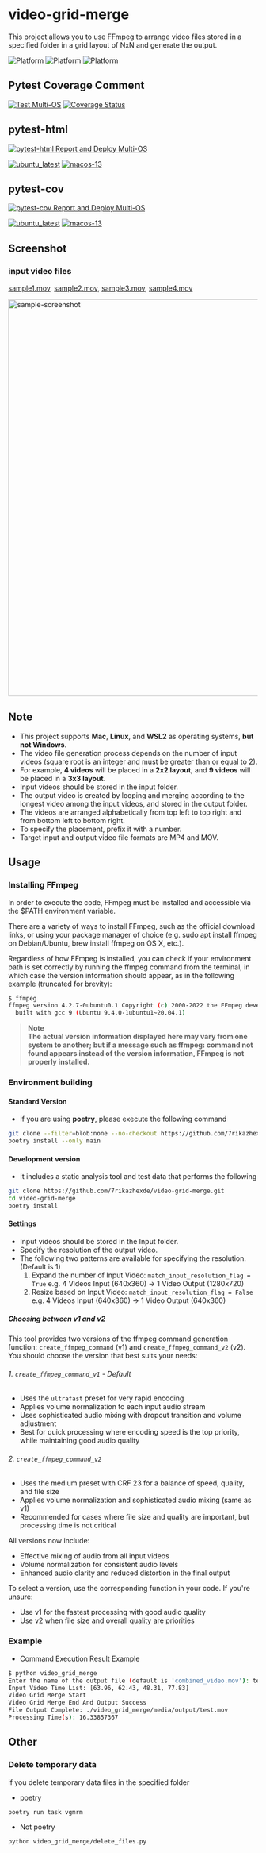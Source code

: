 # video-grid-merge

This project allows you to use FFmpeg to arrange video files stored in a specified folder in a grid layout of NxN and generate the output.

![Platform](https://img.shields.io/badge/Platform-Mac-ff69b4.svg) ![Platform](https://img.shields.io/badge/Platform-Linux-brightgreen.svg) ![Platform](https://img.shields.io/badge/Platform-WSL2-blue.svg)

## Pytest Coverage Comment

[![Test Multi-OS](https://github.com/7rikazhexde/video-grid-merge/actions/workflows/test_multi_os.yml/badge.svg)](https://github.com/7rikazhexde/video-grid-merge/actions/workflows/test_multi_os.yml) [![Coverage Status](https://img.shields.io/badge/Coverage-check%20here-blue.svg)](https://github.com/7rikazhexde/video-grid-merge/tree/coverage)

## pytest-html

[![pytest-html Report and Deploy Multi-OS](https://github.com/7rikazhexde/video-grid-merge/actions/workflows/test_pytest-cov-report_deploy_multi_os.yml/badge.svg)](https://github.com/7rikazhexde/video-grid-merge/actions/workflows/test_pytest-cov-report_deploy_multi_os.yml)

[![ubuntu_latest](https://img.shields.io/badge/ubuntu_latest-url-brightgreen)](https://7rikazhexde.github.io/video-grid-merge/pytest-html-report_ubuntu-latest/report_page.html) [![macos-13](https://img.shields.io/badge/macos_13-url-ff69b4)](https://7rikazhexde.github.io/video-grid-merge/pytest-html-report_macos-13/report_page.html)

## pytest-cov

[![pytest-cov Report and Deploy Multi-OS](https://github.com/7rikazhexde/video-grid-merge/actions/workflows/test_pytest-html-report_deploy_multi_os.yml/badge.svg)](https://github.com/7rikazhexde/video-grid-merge/actions/workflows/test_pytest-html-report_deploy_multi_os.yml)

[![ubuntu_latest](https://img.shields.io/badge/ubuntu_latest-url-brightgreen)](https://7rikazhexde.github.io/video-grid-merge/pytest-cov-report_ubuntu-latest/index.html) [![macos-13](https://img.shields.io/badge/macos_13-url-ff69b4)](https://7rikazhexde.github.io/video-grid-merge/pytest-cov-report_macos-13/index.html)

## Screenshot

### input video files

[sample1.mov](./video_grid_merge/media/input/sample1.mov), [sample2.mov](./video_grid_merge/media/input/sample2.mov), [sample3.mov](./video_grid_merge/media/input/sample3.mov), [sample4.mov](./video_grid_merge/media/input/sample4.mov)

<img width="800" alt="sample-screenshot" src="https://github.com/7rikazhexde/video-grid-merge/assets/33836132/caccd49b-08a4-4c34-a8f4-8f82749716be">

## Note

- This project supports **Mac**, **Linux**, and **WSL2** as operating systems, **but not Windows**.
- The video file generation process depends on the number of input videos (square root is an integer and must be greater than or equal to 2).
- For example, **4 videos** will be placed in a **2x2 layout**, and **9 videos** will be placed in a **3x3 layout**.
- Input videos should be stored in the input folder.
- The output video is created by looping and merging according to the longest video among the input videos, and stored in the output folder.
- The videos are arranged alphabetically from top left to top right and from bottom left to bottom right.
- To specify the placement, prefix it with a number.
- Target input and output video file formats are MP4 and MOV.

## Usage

### Installing FFmpeg

In order to execute the code, FFmpeg must be installed and accessible via the $PATH environment variable.

There are a variety of ways to install FFmpeg, such as the official download links, or using your package manager of choice (e.g. sudo apt install ffmpeg on Debian/Ubuntu, brew install ffmpeg on OS X, etc.).

Regardless of how FFmpeg is installed, you can check if your environment path is set correctly by running the ffmpeg command from the terminal, in which case the version information should appear, as in the following example (truncated for brevity):

```bash
$ ffmpeg
ffmpeg version 4.2.7-0ubuntu0.1 Copyright (c) 2000-2022 the FFmpeg developers
  built with gcc 9 (Ubuntu 9.4.0-1ubuntu1~20.04.1)
```

> **Note**\
> **The actual version information displayed here may vary from one system to another; but if a message such as ffmpeg: command not found appears instead of the version information, FFmpeg is not properly installed.**

### Environment building

#### Standard Version

- If you are using **poetry**, please execute the following command

```bash
git clone --filter=blob:none --no-checkout https://github.com/7rikazhexde/video-grid-merge.git && cd video-grid-merge && git sparse-checkout init --cone && git sparse-checkout set video_grid_merge && git checkout
poetry install --only main
```

#### Development version

- It includes a static analysis tool and test data that performs the following

```bash
git clone https://github.com/7rikazhexde/video-grid-merge.git
cd video-grid-merge
poetry install
```

#### Settings

- Input videos should be stored in the Input folder.
- Specify the resolution of the output video.
- The following two patterns are available for specifying the resolution. (Default is 1)
   1. Expand the number of Input Video: `match_input_resolution_flag = True` e.g. 4 Videos Input (640x360) -> 1 Video Output (1280x720)
   2. Resize based on Input Video: `match_input_resolution_flag = False` e.g. 4 Videos Input (640x360) -> 1 Video Output (640x360)

##### Choosing between v1 and v2

This tool provides two versions of the ffmpeg command generation function: `create_ffmpeg_command` (v1) and `create_ffmpeg_command_v2` (v2). You should choose the version that best suits your needs:

###### 1. `create_ffmpeg_command_v1` - Default

- Uses the `ultrafast` preset for very rapid encoding
- Applies volume normalization to each input audio stream
- Uses sophisticated audio mixing with dropout transition and volume adjustment
- Best for quick processing where encoding speed is the top priority, while maintaining good audio quality

###### 2. `create_ffmpeg_command_v2`

- Uses the medium preset with CRF 23 for a balance of speed, quality, and file size
- Applies volume normalization and sophisticated audio mixing (same as v1)
- Recommended for cases where file size and quality are important, but processing time is not critical

All versions now include:

- Effective mixing of audio from all input videos
- Volume normalization for consistent audio levels
- Enhanced audio clarity and reduced distortion in the final output

To select a version, use the corresponding function in your code. If you're unsure:

- Use v1 for the fastest processing with good audio quality
- Use v2 when file size and overall quality are priorities

### Example

- Command Execution Result Example

```bash
$ python video_grid_merge
Enter the name of the output file (default is 'combined_video.mov'): test
Input Video Time List: [63.96, 62.43, 48.31, 77.83]
Video Grid Merge Start
Video Grid Merge End And Output Success
File Output Complete: ./video_grid_merge/media/output/test.mov
Processing Time(s): 16.33857367
```

## Other

### Delete temporary data

if you delete temporary data files in the specified folder

- poetry

```bash
poetry run task vgmrm
```

- Not poetry

```bash
python video_grid_merge/delete_files.py
```
